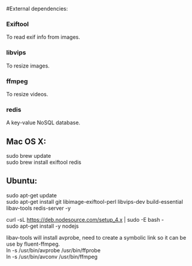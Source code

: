 #External dependencies:

### Exiftool

To read exif info from images.

### libvips

To resize images.

### ffmpeg

To resize videos.

### redis

A key-value NoSQL database.

## Mac OS X:

sudo brew update  
sudo brew install exiftool redis  

## Ubuntu:

sudo apt-get update  
sudo apt-get install git libimage-exiftool-perl libvips-dev build-essential libav-tools redis-server -y  

curl -sL https://deb.nodesource.com/setup_4.x | sudo -E bash -  
sudo apt-get install -y nodejs

libav-tools will install avprobe, need to create a symbolic link so it can be use by fluent-ffmpeg.  
ln -s /usr/bin/avprobe /usr/bin/ffprobe  
ln -s /usr/bin/avconv /usr/bin/ffmpeg  
